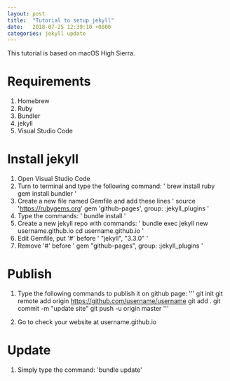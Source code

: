 ```yaml
---
layout: post
title:  "Tutorial to setup jekyll"
date:   2018-07-25 12:39:10 +0800
categories: jekyll update
---
```


This tutorial is based on macOS High Sierra.

# Requirements
1. Homebrew
2. Ruby
3. Bundler
4. jekyll
5. Visual Studio Code

# Install jekyll
1. Open Visual Studio Code
2. Turn to terminal and type the following command:
'
brew install ruby
gem install bundler
'
3. Create a new file named Gemfile and add these lines
'
source 'https://rubygems.org'
gem 'github-pages', group: :jekyll_plugins
'
4. Type the commands:
'
bundle install
'
5. Create a new jekyll repo with commands:
'
bundle exec jekyll new username.github.io
cd username.github.io
'
6. Edit Gemfile, put '#' before
'
"jekyll", "3.3.0"
'
7. Remove '#' before
'
gem "github-pages", group: :jekyll_plugins
'

# Publish
1. Type the following commands to publish it on github page:
'''
git init
git remote add origin https://github.com/username/username
git add .
git commit -m "update site"
git push -u origin master
'''

2. Go to check your website at username.github.io

# Update
1. Simply type the command:
'bundle update'
